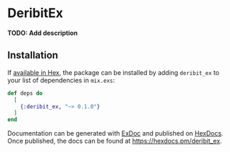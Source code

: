 # DeribitEx

**TODO: Add description**

## Installation

If [available in Hex](https://hex.pm/docs/publish), the package can be installed
by adding `deribit_ex` to your list of dependencies in `mix.exs`:

```elixir
def deps do
  [
    {:deribit_ex, "~> 0.1.0"}
  ]
end
```

Documentation can be generated with [ExDoc](https://github.com/elixir-lang/ex_doc)
and published on [HexDocs](https://hexdocs.pm). Once published, the docs can
be found at <https://hexdocs.pm/deribit_ex>.

